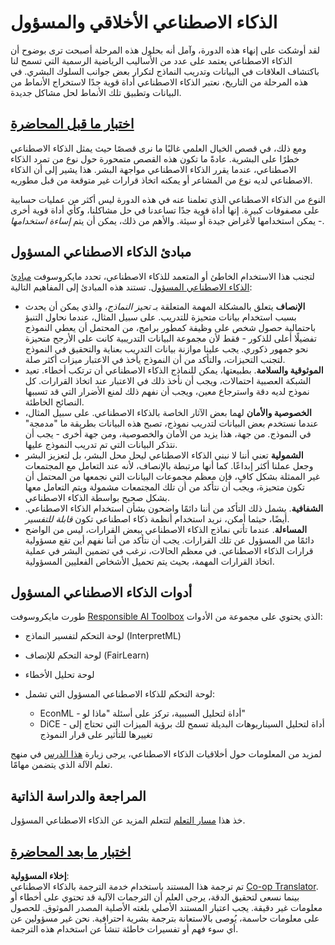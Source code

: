 <!--
CO_OP_TRANSLATOR_METADATA:
{
  "original_hash": "437c988596e751072e41a5aad3fcc5d9",
  "translation_date": "2025-08-26T07:57:47+00:00",
  "source_file": "lessons/7-Ethics/README.md",
  "language_code": "ar"
}
-->
# الذكاء الاصطناعي الأخلاقي والمسؤول

لقد أوشكت على إنهاء هذه الدورة، وآمل أنه بحلول هذه المرحلة أصبحت ترى بوضوح أن الذكاء الاصطناعي يعتمد على عدد من الأساليب الرياضية الرسمية التي تسمح لنا باكتشاف العلاقات في البيانات وتدريب النماذج لتكرار بعض جوانب السلوك البشري. في هذه المرحلة من التاريخ، نعتبر الذكاء الاصطناعي أداة قوية جدًا لاستخراج الأنماط من البيانات وتطبيق تلك الأنماط لحل مشاكل جديدة.

## [اختبار ما قبل المحاضرة](https://white-water-09ec41f0f.azurestaticapps.net/quiz/5/)

ومع ذلك، في قصص الخيال العلمي غالبًا ما نرى قصصًا حيث يمثل الذكاء الاصطناعي خطرًا على البشرية. عادةً ما تكون هذه القصص متمحورة حول نوع من تمرد الذكاء الاصطناعي، عندما يقرر الذكاء الاصطناعي مواجهة البشر. هذا يشير إلى أن الذكاء الاصطناعي لديه نوع من المشاعر أو يمكنه اتخاذ قرارات غير متوقعة من قبل مطوريه.

النوع من الذكاء الاصطناعي الذي تعلمنا عنه في هذه الدورة ليس أكثر من عمليات حسابية على مصفوفات كبيرة. إنها أداة قوية جدًا تساعدنا في حل مشاكلنا، وكأي أداة قوية أخرى - يمكن استخدامها لأغراض جيدة أو سيئة. والأهم من ذلك، يمكن أن يتم *إساءة استخدامها*.

## مبادئ الذكاء الاصطناعي المسؤول

لتجنب هذا الاستخدام الخاطئ أو المتعمد للذكاء الاصطناعي، تحدد مايكروسوفت [مبادئ الذكاء الاصطناعي المسؤول](https://www.microsoft.com/ai/responsible-ai?WT.mc_id=academic-77998-cacaste). تستند هذه المبادئ إلى المفاهيم التالية:

* **الإنصاف** يتعلق بالمشكلة المهمة المتعلقة بـ *تحيز النماذج*، والذي يمكن أن يحدث بسبب استخدام بيانات متحيزة للتدريب. على سبيل المثال، عندما نحاول التنبؤ باحتمالية حصول شخص على وظيفة كمطور برامج، من المحتمل أن يعطي النموذج تفضيلًا أعلى للذكور - فقط لأن مجموعة البيانات التدريبية كانت على الأرجح متحيزة نحو جمهور ذكوري. يجب علينا موازنة بيانات التدريب بعناية والتحقيق في النموذج لتجنب التحيزات، والتأكد من أن النموذج يأخذ في الاعتبار ميزات أكثر صلة.
* **الموثوقية والسلامة**. بطبيعتها، يمكن للنماذج الذكاء الاصطناعي أن ترتكب أخطاء. تعيد الشبكة العصبية احتمالات، ويجب أن نأخذ ذلك في الاعتبار عند اتخاذ القرارات. كل نموذج لديه دقة واسترجاع معين، ويجب أن نفهم ذلك لمنع الأضرار التي قد تسببها النصائح الخاطئة.
* **الخصوصية والأمان** لهما بعض الآثار الخاصة بالذكاء الاصطناعي. على سبيل المثال، عندما نستخدم بعض البيانات لتدريب نموذج، تصبح هذه البيانات بطريقة ما "مدمجة" في النموذج. من جهة، هذا يزيد من الأمان والخصوصية، ومن جهة أخرى - يجب أن نتذكر البيانات التي تم تدريب النموذج عليها.
* **الشمولية** تعني أننا لا نبني الذكاء الاصطناعي ليحل محل البشر، بل لتعزيز البشر وجعل عملنا أكثر إبداعًا. كما أنها مرتبطة بالإنصاف، لأنه عند التعامل مع المجتمعات غير الممثلة بشكل كافٍ، فإن معظم مجموعات البيانات التي نجمعها من المحتمل أن تكون متحيزة، ويجب أن نتأكد من أن تلك المجتمعات مشمولة ويتم التعامل معها بشكل صحيح بواسطة الذكاء الاصطناعي.
* **الشفافية**. يشمل ذلك التأكد من أننا دائمًا واضحون بشأن استخدام الذكاء الاصطناعي. أيضًا، حيثما أمكن، نريد استخدام أنظمة ذكاء اصطناعي تكون *قابلة للتفسير*.
* **المساءلة**. عندما تأتي نماذج الذكاء الاصطناعي ببعض القرارات، ليس من الواضح دائمًا من المسؤول عن تلك القرارات. يجب أن نتأكد من أننا نفهم أين تقع مسؤولية قرارات الذكاء الاصطناعي. في معظم الحالات، نرغب في تضمين البشر في عملية اتخاذ القرارات المهمة، بحيث يتم تحميل الأشخاص الفعليين المسؤولية.

## أدوات الذكاء الاصطناعي المسؤول

طورت مايكروسوفت [Responsible AI Toolbox](https://github.com/microsoft/responsible-ai-toolbox) الذي يحتوي على مجموعة من الأدوات:

* لوحة التحكم لتفسير النماذج (InterpretML)
* لوحة التحكم للإنصاف (FairLearn)
* لوحة تحليل الأخطاء
* لوحة التحكم للذكاء الاصطناعي المسؤول التي تشمل:

   - EconML - أداة لتحليل السببية، تركز على أسئلة "ماذا لو"
   - DiCE - أداة لتحليل السيناريوهات البديلة تسمح لك برؤية الميزات التي تحتاج إلى تغييرها للتأثير على قرار النموذج

لمزيد من المعلومات حول أخلاقيات الذكاء الاصطناعي، يرجى زيارة [هذا الدرس](https://github.com/microsoft/ML-For-Beginners/tree/main/1-Introduction/3-fairness?WT.mc_id=academic-77998-cacaste) في منهج تعلم الآلة الذي يتضمن مهامًا.

## المراجعة والدراسة الذاتية

خذ هذا [مسار التعلم](https://docs.microsoft.com/learn/modules/responsible-ai-principles/?WT.mc_id=academic-77998-cacaste) لتتعلم المزيد عن الذكاء الاصطناعي المسؤول.

## [اختبار ما بعد المحاضرة](https://white-water-09ec41f0f.azurestaticapps.net/quiz/6/)

**إخلاء المسؤولية**:  
تم ترجمة هذا المستند باستخدام خدمة الترجمة بالذكاء الاصطناعي [Co-op Translator](https://github.com/Azure/co-op-translator). بينما نسعى لتحقيق الدقة، يرجى العلم أن الترجمات الآلية قد تحتوي على أخطاء أو معلومات غير دقيقة. يجب اعتبار المستند الأصلي بلغته الأصلية المصدر الموثوق. للحصول على معلومات حاسمة، يُوصى بالاستعانة بترجمة بشرية احترافية. نحن غير مسؤولين عن أي سوء فهم أو تفسيرات خاطئة تنشأ عن استخدام هذه الترجمة.